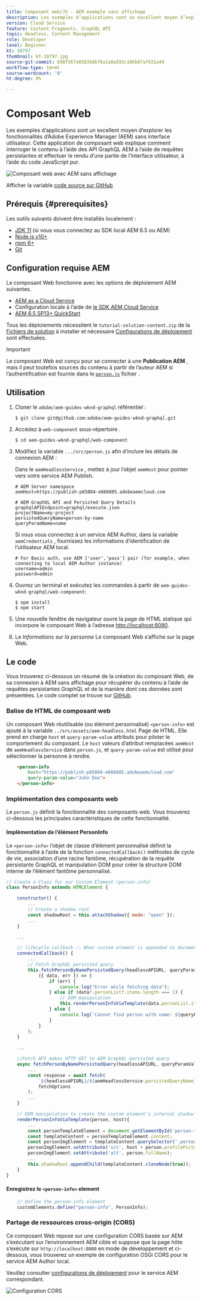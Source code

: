 ```yaml
---
title: Composant web/JS - AEM exemple sans affichage
description: Les exemples d’applications sont un excellent moyen d’explorer les fonctionnalités d’Adobe Experience Manager (AEM) sans interface utilisateur. Cette application Web Component/JS explique comment interroger du contenu à l’aide des API GraphQL AEM à l’aide de requêtes persistantes.
version: Cloud Service
feature: Content Fragments, GraphQL API
topic: Headless, Content Management
role: Developer
level: Beginner
kt: 10797
thumbnail: kt-10797.jpg
source-git-commit: b98f567e05839db78a1a0a593c106b87af931a49
workflow-type: tm+mt
source-wordcount: '0'
ht-degree: 0%

---
```



# Composant Web

Les exemples d’applications sont un excellent moyen d’explorer les fonctionnalités d’Adobe Experience Manager (AEM) sans interface utilisateur. Cette application de composant web explique comment interroger le contenu à l’aide des API GraphQL AEM à l’aide de requêtes persistantes et effectuer le rendu d’une partie de l’interface utilisateur, à l’aide du code JavaScript pur.

![Composant web avec AEM sans affichage](./assets/web-component/web-component.png)

Afficher la variable [code source sur GitHub](https://github.com/adobe/aem-guides-wknd-graphql/tree/main/web-component)

## Prérequis {#prerequisites}

Les outils suivants doivent être installés localement :

+ [JDK 11](https://experience.adobe.com/#/downloads/content/software-distribution/en/general.html?1_group.propertyvalues.property=.%2Fjcr%3Acontent%2Fmetadata%2Fdc%3AsoftwareType&amp;1_group.properties.operation=equals&amp;1_group.properties.0_values=software-type%3Atooling&amp;fulltext=Oracle%7E+JDK%7E+11%7E&amp;orderby=%40jcr%3Acontent%2Fjcr%3AlastModified&amp;orderby.sort=desc&amp;layout=list&amp;p.offset=0&amp;p.limit=14) (si vous vous connectez au SDK local AEM 6.5 ou AEM)
+ [Node.js v10+](https://nodejs.org/en/)
+ [npm 6+](https://www.npmjs.com/)
+ [Git](https://git-scm.com/)

## Configuration requise AEM

Le composant Web fonctionne avec les options de déploiement AEM suivantes.

+ [AEM as a Cloud Service](https://experienceleague.adobe.com/docs/experience-manager-cloud-service/content/implementing/deploying/overview.html?lang=fr)
+ Configuration locale à l’aide de [le SDK AEM Cloud Service](https://experienceleague.adobe.com/docs/experience-manager-learn/cloud-service/local-development-environment-set-up/overview.html?lang=fr)
+ [AEM 6.5 SP13+ QuickStart](https://experienceleague.adobe.com/docs/experience-manager-learn/foundation/development/set-up-a-local-aem-development-environment.html?lang=fr?lang=en#install-local-aem-instances)

Tous les déploiements nécessitent le `tutorial-solution-content.zip` de la [Fichiers de solution](https://experienceleague.adobe.com/docs/experience-manager-learn/getting-started-with-aem-headless/graphql/multi-step/explore-graphql-api.html#solution-files) à installer et nécessaire [Configurations de déploiement](../deployment/web-component.md) sont effectuées.


>[!IMPORTANT]
>
>Le composant Web est conçu pour se connecter à une __Publication AEM__ , mais il peut toutefois sources du contenu à partir de l’auteur AEM si l’authentification est fournie dans le [`person.js`](https://github.com/adobe/aem-guides-wknd-graphql/blob/main/web-component/src/person.js#L11) fichier .

## Utilisation

1. Cloner le `adobe/aem-guides-wknd-graphql` référentiel :

   ```shell
   $ git clone git@github.com:adobe/aem-guides-wknd-graphql.git
   ```

1. Accédez à `web-component` sous-répertoire .

   ```shell
   $ cd aem-guides-wknd-graphql/web-component
   ```

1. Modifiez la variable `.../src/person.js` afin d’inclure les détails de connexion AEM :

   Dans le `aemHeadlessService` , mettez à jour l’objet `aemHost` pour pointer vers votre service AEM Publish.

   ```plain
   # AEM Server namespace
   aemHost=https://publish-p65804-e666805.adobeaemcloud.com
   
   # AEM GraphQL API and Persisted Query Details
   graphqlAPIEndpoint=graphql/execute.json
   projectName=my-project
   persistedQueryName=person-by-name
   queryParamName=name
   ```

   Si vous vous connectez à un service AEM Author, dans la variable `aemCredentials` , fournissez les informations d’identification de l’utilisateur AEM local.

   ```plain
   # For Basic auth, use AEM ['user','pass'] pair (for example, when connecting to local AEM Author instance)
   username=admin
   password=admin
   ```

1. Ouvrez un terminal et exécutez les commandes à partir de `aem-guides-wknd-graphql/web-component`:

   ```shell
   $ npm install
   $ npm start
   ```

1. Une nouvelle fenêtre de navigateur ouvre la page de HTML statique qui incorpore le composant Web à l’adresse [http://localhost:8080](http://localhost:8080).
1. Le _Informations sur la personne_ Le composant Web s’affiche sur la page Web.

## Le code

Vous trouverez ci-dessous un résumé de la création du composant Web, de sa connexion à AEM sans affichage pour récupérer du contenu à l’aide de requêtes persistantes GraphQL et de la manière dont ces données sont présentées. Le code complet se trouve sur [GitHub](https://github.com/adobe/aem-guides-wknd-graphql/tree/main/web-component).

### Balise de HTML de composant web

Un composant Web réutilisable (ou élément personnalisé) `<person-info>` est ajouté à la variable `../src/assets/aem-headless.html` Page de HTML. Elle prend en charge `host` et `query-param-value` attributs pour piloter le comportement du composant. Le `host` valeurs d’attribut remplacées `aemHost` de `aemHeadlessService` dans `person.js`, et `query-param-value` est utilisé pour sélectionner la personne à rendre.

```html
    <person-info 
        host="https://publish-p65804-e666805.adobeaemcloud.com"
        query-param-value="John Doe">
    </person-info>
```

### Implémentation des composants web

Le `person.js` définit la fonctionnalité des composants web. Vous trouverez ci-dessous les principales caractéristiques de cette fonctionnalité.

#### Implémentation de l’élément PersonInfo

Le `<person-info>` l’objet de classe d’élément personnalisé définit la fonctionnalité à l’aide de la fonction `connectedCallback()` méthodes de cycle de vie, association d’une racine fantôme, récupération de la requête persistante GraphQL et manipulation DOM pour créer la structure DOM interne de l’élément fantôme personnalisé.

```javascript
// Create a Class for our Custom Element (person-info)
class PersonInfo extends HTMLElement {

    constructor() {
        ...
        // Create a shadow root
        const shadowRoot = this.attachShadow({ mode: "open" });
        ...
    }

    ...

    // lifecycle callback :: When custom element is appended to document
    connectedCallback() {
        ...
        // Fetch GraphQL persisted query
        this.fetchPersonByNamePersistedQuery(headlessAPIURL, queryParamValue).then(
            ({ data, err }) => {
                if (err) {
                    console.log("Error while fetching data");
                } else if (data?.personList?.items.length === 1) {
                    // DOM manipulation
                    this.renderPersonInfoViaTemplate(data.personList.items[0], host);
                } else {
                    console.log(`Cannot find person with name: ${queryParamValue}`);
                }
            }
        );
    }

    ...

    //Fetch API makes HTTP GET to AEM GraphQL persisted query
    async fetchPersonByNamePersistedQuery(headlessAPIURL, queryParamValue) {
        ...
        const response = await fetch(
            `${headlessAPIURL}/${aemHeadlessService.persistedQueryName}${encodedParam}`,
            fetchOptions
        );
        ...
    }

    // DOM manipulation to create the custom element's internal shadow DOM structure
    renderPersonInfoViaTemplate(person, host){
        ...
        const personTemplateElement = document.getElementById('person-template');
        const templateContent = personTemplateElement.content;
        const personImgElement = templateContent.querySelector('.person_image');
        personImgElement.setAttribute('src', host + person.profilePicture._path);
        personImgElement.setAttribute('alt', person.fullName);
        ...
        this.shadowRoot.appendChild(templateContent.cloneNode(true));
    }
}
```

#### Enregistrez le `<person-info>` element

```javascript
    // Define the person-info element
    customElements.define("person-info", PersonInfo);
```

### Partage de ressources cross-origin (CORS)

Ce composant Web repose sur une configuration CORS basée sur AEM s’exécutant sur l’environnement AEM cible et suppose que la page hôte s’exécute sur `http://localhost:8080` en mode de développement et ci-dessous, vous trouverez un exemple de configuration OSGi CORS pour le service AEM Author local.

Veuillez consulter [configurations de déploiement](../deployment/web-component.md) pour le service AEM correspondant.

![Configuration CORS](assets/react-app/cross-origin-resource-sharing-configuration.png)
